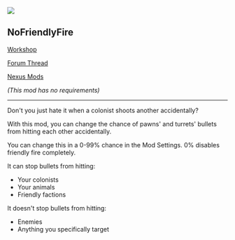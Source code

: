 ![](https://raw.githubusercontent.com/WilliamVenner/RimWorld-NoFriendlyFire/master/About/Preview.png)

## NoFriendlyFire

[Workshop](http://steamcommunity.com/sharedfiles/filedetails/?id=1013648397)

[Forum Thread](https://ludeon.com/forums/index.php?topic=34414)

[Nexus Mods](http://www.nexusmods.com/rimworld/mods/197/)

_(This mod has no requirements)_

----

Don't you just hate it when a colonist shoots another accidentally?

With this mod, you can change the chance of pawns' and turrets' bullets from hitting each other accidentally.

You can change this in a 0-99% chance in the Mod Settings. 0% disables friendly fire completely.

It can stop bullets from hitting:

* Your colonists
* Your animals
* Friendly factions

It doesn't stop bullets from hitting:

* Enemies
* Anything you specifically target
